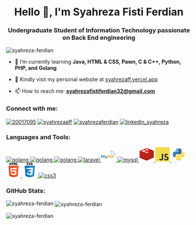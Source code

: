 <h1 align="center">Hello 👋, I'm Syahreza Fisti Ferdian</h1>
<h3 align="center">Undergraduate Student of Information Technology passionate on Back End engineering</h3>

<p align="left"> <img src="https://komarev.com/ghpvc/?username=syahreza-ferdian&label=Profile%20views&color=0e75b6&style=flat" alt="syahreza-ferdian" /> </p>

- 🌱 I’m currently learning **Java, HTML & CSS, Pawn, C & C++, Python, PHP, and Golang**

- 📝 Kindly visit my personal website at [syahrezaff.vercel.app](https://syahrezaff.vercel.app/)

- 📫 How to reach me: **syahrezafistiferdian32@gmail.com**

<h3 align="left">Connect with me:</h3>
<p align="left">
<a href="https://stackoverflow.com/users/20017095" target="blank"><img align="center" src="https://raw.githubusercontent.com/rahuldkjain/github-profile-readme-generator/master/src/images/icons/Social/stack-overflow.svg" alt="20017095" height="30" width="40" /></a>
<a href="https://instagram.com/syahrezaaff" target="blank"><img align="center" src="https://raw.githubusercontent.com/rahuldkjain/github-profile-readme-generator/master/src/images/icons/Social/instagram.svg" alt="syahrezaaff" height="30" width="40" /></a>
<a href="https://www.hackerrank.com/syahrezaferdian" target="blank"><img align="center" src="https://raw.githubusercontent.com/rahuldkjain/github-profile-readme-generator/master/src/images/icons/Social/hackerrank.svg" alt="syahrezaferdian" height="30" width="40" /></a>
<a href="https://www.linkedin.com/in/syahreza-ferdian-b43647287/" target="blank"><img align="center" src="https://cdn.jsdelivr.net/gh/devicons/devicon@latest/icons/linkedin/linkedin-original.svg" alt="linkedin_syahreza" height="30" width="40" /></a>
</p>

<h3 align="left">Languages and Tools:</h3>
<p align="left"> 
  <a href="https://code.visualstudio.com/" target="_blank" rel="noreferrer"> <img src="https://cdn.jsdelivr.net/gh/devicons/devicon@latest/icons/vscode/vscode-original.svg" alt="golang" width="40" height="40"/> </a> 
  <a href="https://www.docker.com/" target="_blank" rel="noreferrer"> <img src="https://cdn.jsdelivr.net/gh/devicons/devicon@latest/icons/docker/docker-original.svg" alt="golang" width="40" height="40"/> </a> 
  <a href="https://golang.org/" target="_blank" rel="noreferrer"> <img src="https://cdn.jsdelivr.net/gh/devicons/devicon@latest/icons/go/go-original-wordmark.svg" alt="golang" width="40" height="40"/> </a> 
  <a href="https://laravel.com/" target="_blank" rel="noreferrer"> <img src="https://cdn.jsdelivr.net/gh/devicons/devicon@latest/icons/laravel/laravel-original.svg" alt="laravel" width="40" height="40"/> </a>
  <a href="https://www.mysql.com/" target="_blank" rel="noreferrer"> <img src="https://raw.githubusercontent.com/devicons/devicon/master/icons/mysql/mysql-original-wordmark.svg" alt="mysql" width="40" height="40"/> </a> 
  <a href="https://www.postgresql.org/" target="_blank" rel="noreferrer"> <img src="https://cdn.jsdelivr.net/gh/devicons/devicon@latest/icons/postgresql/postgresql-original-wordmark.svg" alt="mysql" width="40" height="40"/> </a>
  <a href="https://redis.io/" target="_blank" rel="noreferrer"> <img src="https://raw.githubusercontent.com/devicons/devicon/master/icons/redis/redis-original.svg" alt="redis" width="40" height="40"/> </a> 
  <a href="https://developer.mozilla.org/en-US/docs/Web/JavaScript" target="_blank" rel="noreferrer"> <img src="https://raw.githubusercontent.com/devicons/devicon/master/icons/javascript/javascript-original.svg" alt="javascript" width="40" height="40"/> </a> 
  <a href="https://www.python.org" target="_blank" rel="noreferrer"> <img src="https://raw.githubusercontent.com/devicons/devicon/master/icons/python/python-original.svg" alt="python" width="40" height="40"/> </a> 
  <a href="https://www.w3.org/html/" target="_blank" rel="noreferrer"> <img src="https://raw.githubusercontent.com/devicons/devicon/master/icons/html5/html5-original-wordmark.svg" alt="html5" width="40" height="40"/> </a> 
  <a href="https://www.w3schools.com/css/" target="_blank" rel="noreferrer"> <img src="https://raw.githubusercontent.com/devicons/devicon/master/icons/css3/css3-original-wordmark.svg" alt="css3" width="40" height="40"/> </a> 
  <a href="https://www.java.com/en/" target="_blank" rel="noreferrer"> <img src="https://cdn.jsdelivr.net/gh/devicons/devicon@latest/icons/java/java-original.svg" alt="css3" width="40" height="40"/> </a> 
</p>

<h3 align="left">GitHub Stats:</h3>
<p><img align="left" src="https://github-readme-stats.vercel.app/api/top-langs?username=syahreza-ferdian&show_icons=true&theme=dark&locale=en&layout=compact" alt="syahreza-ferdian" /></p>

<p>&nbsp;<img align="center" src="https://github-readme-stats.vercel.app/api?username=syahreza-ferdian&show_icons=true&theme=dark&locale=en" alt="syahreza-ferdian" /></p>

<p><img align="center" src="https://github-readme-streak-stats.herokuapp.com/?user=syahreza-ferdian&theme=dark" alt="syahreza-ferdian" /></p>
